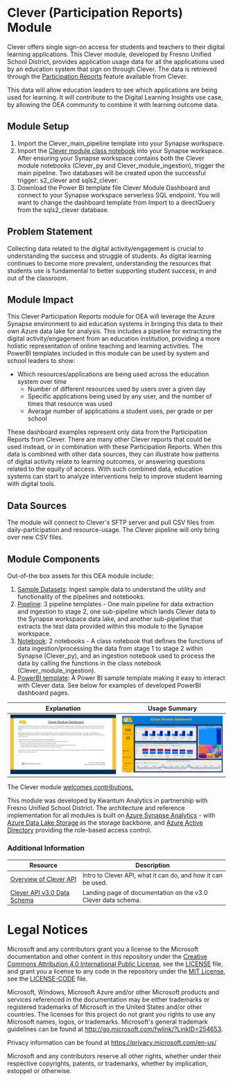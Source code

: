 # Clever (Participation Reports) Module
Clever offers single sign-on access for students and teachers to their digital learning applications. This Clever module, developed by Fresno Unified School District, provides application usage data for all the applications used by an education system that sign on through Clever. The data is retrieved through the [Participation Reports](https://support.clever.com/hc/s/articles/360049642311) feature available from Clever. 

This data will allow education leaders to see which applications are being used for learning. It will contribute to the Digital Learning Insights use case, by allowing the OEA community to combine it with learning outcome data.  

## Module Setup
1. Import the Clever_main_pipeline template into your Synapse workspace.
2. Import the [Clever module class notebook]() into your Synapse workspace. After ensuring your Synapse workspace contains both the Clever module notebooks (Clever_py and Clever_module_ingestion), trigger the main pipeline. Two databases will be created upon the successful trigger: s2_clever and sqls2_clever.
3. Download the Power BI template file Clever Module Dashboard and connect to your Synapse workspace serverless SQL endpoint. You will want to change the dashboard template from Import to a directQuery from the sqls2_clever database.

## Problem Statement
Collecting data related to the digital activity/engagement is crucial to understanding the success and struggle of students. As digital learning continues to become more prevalent, understanding the resources that students use is fundamental to better supporting student success, in and out of the classroom.  

## Module Impact
This Clever Participation Reports module for OEA will leverage the Azure Synapse environment to aid education systems in bringing this data to their own Azure data lake for analysis. This includes a pipeline for extracting the digital activity/engagement from an education institution, providing a more holistic representation of online teaching and learning activities. The PowerBI templates included in this module can be used by system and school leaders to show:

- Which resources/applications are being used across the education system over time
     * Number of different resources used by users over a given day
     * Specific applications being used by any user, and the number of times that resource was used
     * Average number of applications a student uses, per grade or per school

These dashboard examples represent only data from the Participation Reports from Clever. There are many other Clever reports that could be used instead, or in combination with these Participation Reports. When this data is combined with other data sources, they can illustrate how patterns of digital activity relate to learning outcomes, or answering questions related to the equity of access. With such combined data, education systems can start to analyze interventions help to improve student learning with digital tools.  

## Data Sources
The module will connect to Clever's SFTP server and pull CSV files from daily-participation and resource-usage. The Clever pipeline will only bring over new CSV files.

## Module Components 
Out-of-the box assets for this OEA module include: 
1. [Sample Datasets](): Ingest sample data to understand the utility and functionality of the pipelines and notebooks.
2. [Pipeline](): 3 pipeline templates - One main pipeline for data extraction and ingestion to stage 2, one sub-pipeline which lands Clever data to the Synapse workspace data lake, and another sub-pipeline that extracts the test data provided within this module to the Synapse workspace.
3. [Notebook](): 2 notebooks - A class notebook that defines the functions of data ingestion/processing the data from stage 1 to stage 2 within Synapse (Clever_py), and an ingestion notebook used to process the data by calling the functions in the class notebook (Clever_module_ingestion).
4. [PowerBI template](): A Power BI sample template making it easy to interact with Clever data. See below for examples of developed PowerBI dashboard pages.

Explanation  | Usage Summary
:-------------------------:|:-------------------------:
![](https://github.com/cstohlmann/oea-clever-module/blob/main/docs/images/Clever%20Module%20Explanation%20Page.png)  |  ![](https://github.com/cstohlmann/oea-clever-module/blob/main/docs/images/Clever%20Module%20Dashboard%20Sample.png) 
 

The Clever module [welcomes contributions.](https://github.com/microsoft/OpenEduAnalytics/blob/main/CONTRIBUTING.md) 

This module was developed by Kwantum Analytics in partnership with Fresno Unified School District. The architecture and reference implementation for all modules is built on [Azure Synapse Analytics](https://azure.microsoft.com/en-us/services/synapse-analytics/) - with [Azure Data Lake Storage](https://docs.microsoft.com/en-us/azure/storage/blobs/data-lake-storage-introduction) as the storage backbone,  and [Azure Active Directory](https://azure.microsoft.com/en-us/services/active-directory/) providing the role-based access control.

### Additional Information
| Resource | Description |
| --- | --- |
| [Overview of Clever API](https://dev.clever.com/docs/api-overview) | Intro to Clever API, what it can do, and how it can be used. |
| [Clever API v3.0 Data Schema](https://docs.google.com/spreadsheets/u/1/d/e/2PACX-1vTY8WSC--TBok-cHjG8itGyqnrj7sCkfyWVzIxeLybwzryW01L9qD8xwhoJDBlWrjOkciOXV34G9ejH/pubhtml) | Landing page of documentation on the v3.0 Clever data schema. |

# Legal Notices

Microsoft and any contributors grant you a license to the Microsoft documentation and other content
in this repository under the [Creative Commons Attribution 4.0 International Public License](https://creativecommons.org/licenses/by/4.0/legalcode),
see the [LICENSE](LICENSE) file, and grant you a license to any code in the repository under the [MIT License](https://opensource.org/licenses/MIT), see the
[LICENSE-CODE](LICENSE-CODE) file.

Microsoft, Windows, Microsoft Azure and/or other Microsoft products and services referenced in the documentation
may be either trademarks or registered trademarks of Microsoft in the United States and/or other countries.
The licenses for this project do not grant you rights to use any Microsoft names, logos, or trademarks.
Microsoft's general trademark guidelines can be found at http://go.microsoft.com/fwlink/?LinkID=254653.

Privacy information can be found at https://privacy.microsoft.com/en-us/

Microsoft and any contributors reserve all other rights, whether under their respective copyrights, patents,
or trademarks, whether by implication, estoppel or otherwise.
